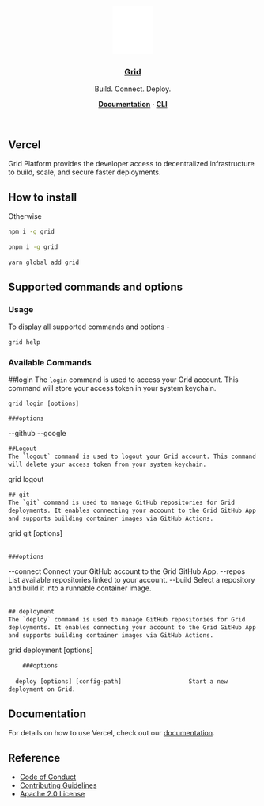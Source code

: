 <p align="center">
  <a href="https://ongrid.run">
    <img src="src/public/grid-logo.png" height="96">
    <h3 align="center">Grid</h3>
  </a>
</p>

<p align="center">
  Build. Connect. Deploy.
</p>

<p align="center">
  <a href="https://documentation.ongrid.run"><strong>Documentation</strong></a> ·
  <a href="https://documentation.ongrid.run/build-deploy/grid-cli"><strong>CLI</strong></a>
</p>
<br/>

## Vercel

Grid Platform provides the developer access to decentralized infrastructure to build, scale, and secure faster deployments.

## How to install

Otherwise

```bash
npm i -g grid
```
```bash
pnpm i -g grid
```
```bash
yarn global add grid
```
## Supported commands and options

### Usage

To display all supported commands and options -

```bash
grid help
```

### Available Commands


##login
The `login` command is used to access your Grid account. This command will store your access token in your system keychain.
```
grid login [options]
```
```                                  
###options
```
--github
--google
```  
##Logout
The `logout` command is used to logout your Grid account. This command will delete your access token from your system keychain.
```
grid logout 
```  
## git
The `git` command is used to manage GitHub repositories for Grid deployments. It enables connecting your account to the Grid GitHub App and supports building container images via GitHub Actions.
```                                     
grid git [options]
```

###options
```
--connect           Connect your GitHub account to the Grid GitHub App.
--repos             List available repositories linked to your account.
--build             Select a repository and build it into a runnable container image.
```

## deployment
The `deploy` command is used to manage GitHub repositories for Grid deployments. It enables connecting your account to the Grid GitHub App and supports building container images via GitHub Actions.
```                                 
grid deployment [options]
```
    ###options
                            
  deploy [options] [config-path]                   Start a new deployment on Grid.
```

## Documentation

For details on how to use Vercel, check out our [documentation](https://documentation.ongrid.run).



## Reference

- [Code of Conduct](./.github/CODE_OF_CONDUCT.md)
- [Contributing Guidelines](./.github/CONTRIBUTING.md)
- [Apache 2.0 License](./LICENSE)
